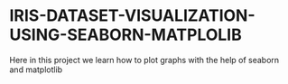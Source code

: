 # IRIS-DATASET-VISUALIZATION-USING-SEABORN-MATPLOLIB
Here in this project we learn how to plot graphs with the help of seaborn and matplotlib
